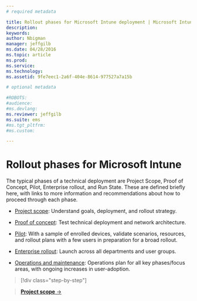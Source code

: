 ```yaml
---
# required metadata

title: Rollout phases for Microsoft Intune deployment | Microsoft Intune
description:
keywords:
author: Nbigman
manager: jeffgilb
ms.date: 04/28/2016
ms.topic: article
ms.prod:
ms.service:
ms.technology:
ms.assetid: 9fe7eec1-2a6f-404e-8614-977527a7a15b

# optional metadata

#ROBOTS:
#audience:
#ms.devlang:
ms.reviewer: jeffgilb
ms.suite: ems
#ms.tgt_pltfrm:
#ms.custom:

---
```



# Rollout phases for Microsoft Intune
The typical phases of a technical deployment are Project Scope, Proof of Concept, Pilot, Enterprise rollout, and Run State. These are defined briefly here, with links to more information and recommendations about how to proceed through each phase.

<!--these phase descriptions below are way too short -->

-   [Project scope](project-scope.md): Understand goals, deployment, and rollout strategy.

-   [Proof of concept](proof-of-concept.md): Test technical deployment and network architecture.

-   [Pilot](pilot.md): With a sample of enrolled devices, validate scenarios, resources, and rollout plans with a few users in preparation for a broad rollout.

-   [Enterprise rollout](enterprise-rollout.md): Launch across all departments and user groups.

-   [Operations and maintenance](operations-and-maintenance.md): Operations plan for all key phases/focus areas, with ongoing increases in user-adoption.

<!--
These should be linked to topics in the plan & design section once it is back in the TOC
## Rolling out policies and apps
These topics will help you plan for the rollout of new policies and apps:
-   **[Roll out policies](policy-rollout.md)**

-   **[Roll out apps](application-rollout.md)**
-->


>[!div class="step-by-step"]

>[**Project scope** &rarr;](project-scope.md)  
